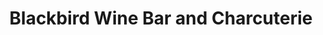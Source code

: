 ---
title: "Blackbird Wine Bar and Charcuterie"
url: /anacortes/blackbird-wine-bar-and-charcuterie/
shop: Wein
---